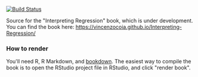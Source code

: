 [![Build Status](https://travis-ci.com/vincenzocoia/Interpreting-Regression.svg?branch=master)](https://travis-ci.com/vincenzocoia/Interpreting-Regression)

Source for the "Interpreting Regression" book, which is under development. You can find the book here: https://vincenzocoia.github.io/Interpreting-Regression/

### How to render

You'll need R, R Markdown, and [bookdown](https://github.com/rstudio/bookdown). The easiest way to compile the book is to open the RStudio project file in RStudio, and click "render book".
